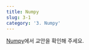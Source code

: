 ```yaml
---
title: Numpy
slug: 3-1
category: '3. Numpy'
---
```


[Numpy](https://github.com/Team-COSADAMA/Data-Science-Intro/blob/main/week1/1-12.ipynb)에서 교안을 확인해 주세요.
